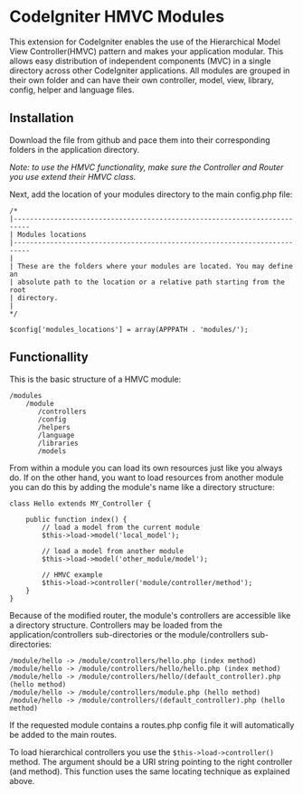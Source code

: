 CodeIgniter HMVC Modules
========================

This extension for CodeIgniter enables the use of the Hierarchical Model View Controller(HMVC) pattern and makes your application modular. This allows easy distribution of independent components (MVC) in a single directory across other CodeIgniter applications. All modules are grouped in their own folder and can have their own controller, model, view, library, config, helper and language files.

Installation
------------

Download the file from github and pace them into their corresponding folders in the application directory.

_Note: to use the HMVC functionality, make sure the Controller and Router you use extend their HMVC class._

Next, add the location of your modules directory to the main config.php file:

    /*
    |--------------------------------------------------------------------------
    | Modules locations
    |--------------------------------------------------------------------------
    |
    | These are the folders where your modules are located. You may define an
    | absolute path to the location or a relative path starting from the root
    | directory.
    |
    */
    
    $config['modules_locations'] = array(APPPATH . 'modules/');

Functionallity
--------------

This is the basic structure of a HMVC module:

    /modules
        /module
           /controllers
           /config
           /helpers
           /language
           /libraries
           /models
           
From within a module you can load its own resources just like you always do. If on the other hand, you want to load resources from another module you can do this by adding the module's name like a directory structure:

    class Hello extends MY_Controller {
        
        public function index() {
            // load a model from the current module
            $this->load->model('local_model');
            
            // load a model from another module
            $this->load->model('other_module/model');

            // HMVC example
            $this->load->controller('module/controller/method');
        }
    }
    
Because of the modified router, the module's controllers are accessible like a directory structure. Controllers may be loaded from the application/controllers sub-directories or the module/controllers sub-directories:

    /module/hello -> /module/controllers/hello.php (index method)
    /module/hello -> /module/controllers/hello/hello.php (index method)
    /module/hello -> /module/controllers/hello/(default_controller).php (hello method)
    /module/hello -> /module/controllers/module.php (hello method)
    /module/hello -> /module/controllers/(default_controller).php (hello method)
    
If the requested module contains a routes.php config file it will automatically be added to the main routes.

To load hierarchical controllers you use the `$this->load->controller()` method. The argument should be a URI string pointing to the right controller (and method). This function uses the same locating technique as explained above.